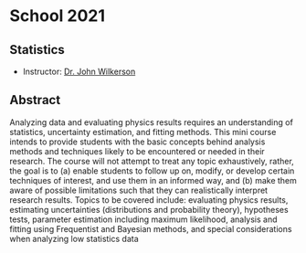 # School 2021

## Statistics

- Instructor: [Dr. John Wilkerson](https://physics.unc.edu/people/wilkerson-john-f/)

## Abstract
Analyzing data and evaluating physics results requires an understanding of statistics, uncertainty estimation, and fitting methods. This mini course intends to provide students with the basic concepts behind analysis methods and techniques likely to be encountered or needed in their research. The course will not attempt to treat any topic exhaustively, rather, the goal is to (a) enable students to follow up on, modify, or develop certain techniques of interest, and use them in an informed way, and (b) make them aware of possible limitations such that they can realistically interpret research results. Topics to be covered include: evaluating physics results, estimating uncertainties (distributions and probability theory), hypotheses tests, parameter estimation including maximum likelihood, analysis and fitting using Frequentist and Bayesian methods, and special considerations when analyzing low statistics data

